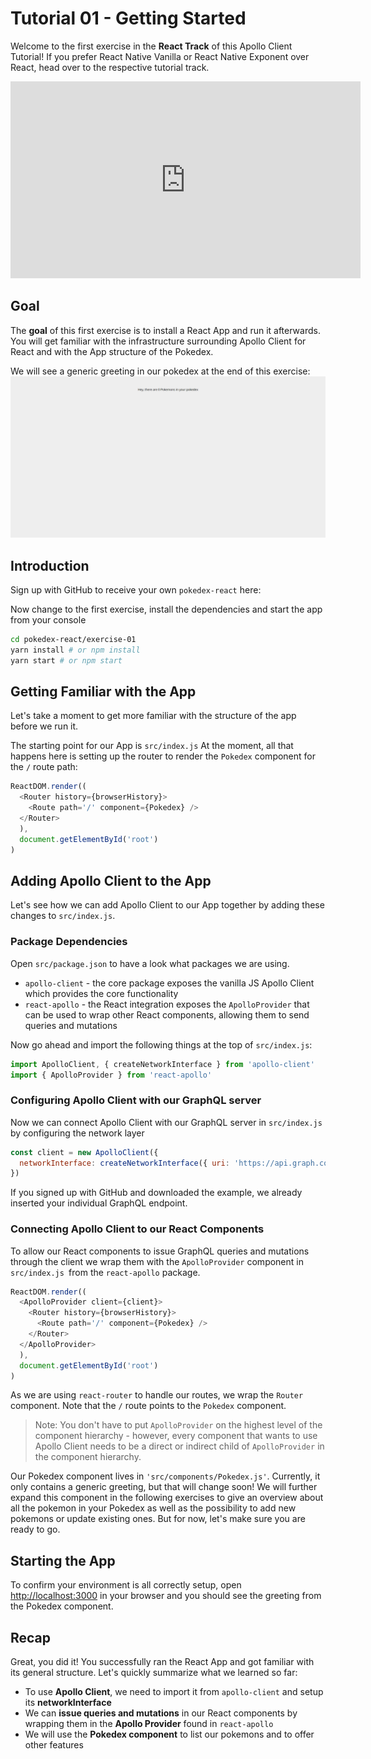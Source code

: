 # Tutorial 01 - Getting Started

Welcome to the first exercise in the **React Track** of this Apollo Client Tutorial! If you prefer React Native Vanilla or React Native Exponent over React, head over to the respective tutorial track.

<iframe width="560" height="315" src="https://www.youtube.com/embed/TiqPHEzSOg0" frameborder="0" allowfullscreen></iframe>

## Goal

The **goal** of this first exercise is to install a React App and run it afterwards. You will get familiar with the infrastructure surrounding Apollo Client for React and with the App structure of the Pokedex.

We will see a generic greeting in our pokedex at the end of this exercise:
![](../images/react-exercise-01-pokedex.png)

## Introduction

Sign up with GitHub to receive your own `pokedex-react` here:

<!-- __DOWNLOAD_REACT__ -->

Now change to the first exercise, install the dependencies and start the app from your console

```sh
cd pokedex-react/exercise-01
yarn install # or npm install
yarn start # or npm start
```

## Getting Familiar with the App

Let's take a moment to get more familiar with the structure of the app before we run it.

The starting point for our App is `src/index.js` At the moment, all that happens here is setting up the router to render the `Pokedex` component for the `/` route path:

```js
ReactDOM.render((
  <Router history={browserHistory}>
    <Route path='/' component={Pokedex} />
  </Router>
  ),
  document.getElementById('root')
)
```

## Adding Apollo Client to the App

Let's see how we can add Apollo Client to our App together by adding these changes to `src/index.js`.

### Package Dependencies

Open `src/package.json` to have a look what packages we are using.

* `apollo-client` - the core package exposes the vanilla JS Apollo Client which provides the core functionality
* `react-apollo` - the React integration exposes the `ApolloProvider` that can be used to wrap other React components, allowing them to send queries and mutations

Now go ahead and import the following things at the top of `src/index.js`:

```js
import ApolloClient, { createNetworkInterface } from 'apollo-client'
import { ApolloProvider } from 'react-apollo'
```

### Configuring Apollo Client with our GraphQL server

Now we can connect Apollo Client with our GraphQL server in `src/index.js` by configuring the network layer

```js
const client = new ApolloClient({
  networkInterface: createNetworkInterface({ uri: 'https://api.graph.cool/simple/v1/__PROJECT_ID__'}),
})
```

If you signed up with GitHub and downloaded the example, we already inserted your individual GraphQL endpoint.

### Connecting Apollo Client to our React Components

To allow our React components to issue GraphQL queries and mutations through the client we wrap them with the `ApolloProvider` component in `src/index.js `from the `react-apollo` package.

```js
ReactDOM.render((
  <ApolloProvider client={client}>
    <Router history={browserHistory}>
      <Route path='/' component={Pokedex} />
    </Router>
  </ApolloProvider>
  ),
  document.getElementById('root')
)
```

As we are using `react-router` to handle our routes, we wrap the `Router` component. Note that the `/` route points to the `Pokedex` component.

> Note: You don't have to put `ApolloProvider` on the highest level of the component hierarchy - however, every component that wants to use Apollo Client needs to be a direct or indirect child of `ApolloProvider` in the component hierarchy.

Our Pokedex component lives in `'src/components/Pokedex.js'`. Currently, it only contains a generic greeting, but that will change soon! We will further expand this component in the following exercises to give an overview about all the pokemon in your Pokedex as well as the possibility to add new pokemons or update existing ones. But for now, let's make sure you are ready to go.

## Starting the App

To confirm your environment is all correctly setup, open [http://localhost:3000](http://localhost:3000) in your browser and you should see the greeting from the Pokedex component.

## Recap

Great, you did it! You successfully ran the React App and got familiar with its general structure. Let's quickly summarize what we learned so far:

* To use **Apollo Client**, we need to import it from `apollo-client` and setup its **networkInterface**
* We can **issue queries and mutations** in our React components by wrapping them in the **Apollo Provider** found in `react-apollo`
* We will use the **Pokedex component** to list our pokemons and to offer other features
